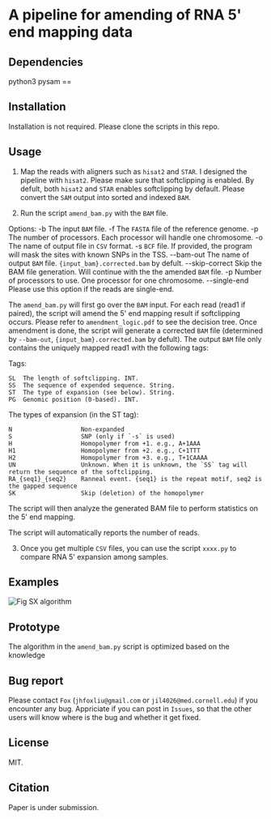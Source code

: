 # A pipeline for amending of RNA 5' end mapping data

## Dependencies

python3
pysam == 


## Installation

Installation is not required. Please clone the scripts in this repo.

## Usage

1. Map the reads with aligners such as `hisat2` and `STAR`. I designed the pipeline with `hisat2`. Please make sure that softclipping is enabled. By defult, both `hisat2` and `STAR` enables softclipping by default. Please convert the `SAM` output into sorted and indexed `BAM`. 

2. Run the script `amend_bam.py` with the `BAM` file. 

Options:
    -b              The input `BAM` file.
    -f              The `FASTA` file of the reference genome.
    -p              The number of processors. Each processor will handle one chromosome.
    -o              The name of output file in `CSV` format.
    -s              `BCF` file. If provided, the program will mask the sites with known SNPs in the TSS.
    --bam-out       The name of output `BAM` file. `{input_bam}.corrected.bam` by defult.
    --skip-correct  Skip the BAM file generation. Will continue with the the amended `BAM` file.
    -p              Number of processors to use. One processor for one chromosome.
    --single-end    Please use this option if the reads are single-end.

The `amend_bam.py` will first go over the `BAM` input. For each read (read1 if paired), the script will amend the 5' end mapping result if softclipping occurs. Please refer to `amendment_logic.pdf` to see the decision tree. Once amendment is done, the script will generate a corrected `BAM` file (determined by `--bam-out`, `{input_bam}.corrected.bam` by defult). The output `BAM` file only contains the uniquely mapped read1 with the following tags:

Tags:

    SL  The length of softclipping. INT. 
    SS  The sequence of expended sequence. String. 
    ST  The type of expansion (see below). String. 
    PG  Genomic position (0-based). INT. 

The types of expansion (in the ST tag):

    N                   Non-expanded
    S                   SNP (only if `-s` is used)
    H                   Homopolymer from +1. e.g., A+1AAA
    H1                  Homopolymer from +2. e.g., C+1TTT
    H2                  Homopolymer from +3. e.g., T+1CAAAA
    UN                  Unknown. When it is unknown, the `SS` tag will return the sequence of the softclipping.
    RA_{seq1}_{seq2}    Ranneal event. {seq1} is the repeat motif, seq2 is the gapped sequence
    SK                  Skip (deletion) of the homopolymer


The script will then analyze the generated BAM file to perform statistics on the 5' end mapping.

The script will automatically reports the number of reads.

3. Once you get multiple `CSV` files, you can use the script `xxxx.py` to compare RNA 5' expansion among samples.


## Examples

![Fig SX algorithm](https://github.com/user-attachments/assets/1895b3a6-fb74-4e60-be6d-a6fa09bce335)

## Prototype

The algorithm in the `amend_bam.py` script is optimized based on the knowledge 

## Bug report

Please contact `Fox` (`jhfoxliu@gmail.com` or `jil4026@med.cornell.edu`) if you encounter any bug. Appriciate if you can post in `Issues`, so that the other users will know where is the bug and whether it get fixed.

## License

MIT.

## Citation

Paper is under submission.
